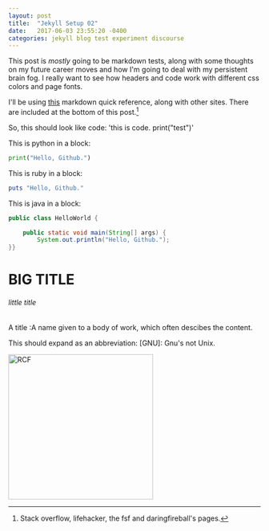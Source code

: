 ```yaml
---
layout: post
title:  "Jekyll Setup 02"
date:   2017-06-03 23:55:20 -0400
categories: jekyll blog test experiment discourse
---
```


This post is *mostly* going to be markdown tests, along with some thoughts on my future career moves and how I'm going to deal with my persistent brain fog. I really want to see how headers and code work with different css colors and page fonts.

I'll be using [this](https://en.support.wordpress.com/markdown-quick-reference/) markdown quick reference, along with other sites. There are included at the bottom of this post.[^1]

So, this should look like code: 'this is code. print("test")'

This is python in a block:
```python
print("Hello, Github.")
```
This is ruby in a block:
```ruby
puts "Hello, Github."
```
This is java in a block:
```java
public class HelloWorld {

    public static void main(String[] args) {
        System.out.println("Hello, Github.");
}}
```

# BIG TITLE
###### little title

A title
:A name given to a body of work, which often descibes the content.

This should expand as an abbreviation: [GNU]: Gnu's not Unix.


[^1]: Stack overflow, lifehacker, the fsf and daringfireball's pages.

<img src="{{ site.url }}/assets/art/s.png" alt="RCF" style="border-radius:0; width: 289px;"/>
